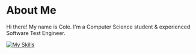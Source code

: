 <!--
**c-wxm/c-wxm** is a ✨ _special_ ✨ repository because its `README.md` (this file) appears on your GitHub profile.

Here are some ideas to get you started:

- 🔭 I’m currently working on ...
- 🌱 I’m currently learning ...
- 👯 I’m looking to collaborate on ...
- 🤔 I’m looking for help with ...
- 💬 Ask me about ...
- 📫 How to reach me: ...
- 😄 Pronouns: ...
- ⚡ Fun fact: ...
-->

# About Me

Hi there! My name is Cole. I'm a Computer Science student & experienced Software Test Engineer.

[![My Skills](https://skillicons.dev/icons?i=bash,powershell,git,linux,py,java,html,css,js,bootstrap,obsidian&theme=dark)](https://skillicons.dev)

 
